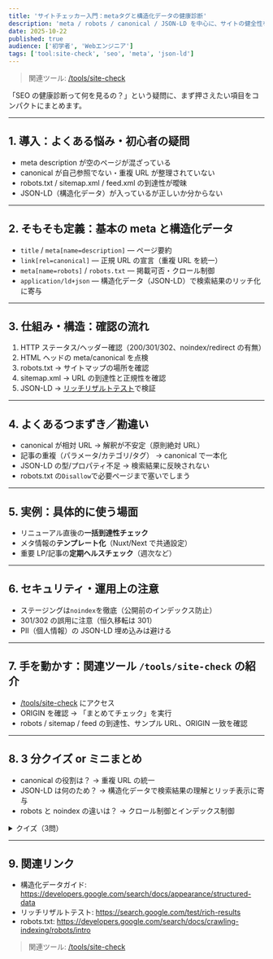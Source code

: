 ```yaml
---
title: 'サイトチェッカー入門：metaタグと構造化データの健康診断'
description: 'meta / robots / canonical / JSON-LD を中心に、サイトの健全性を点検する観点をまとめました。'
date: 2025-10-22
published: true
audience: ['初学者', 'Webエンジニア']
tags: ['tool:site-check', 'seo', 'meta', 'json-ld']
---
```


> 関連ツール: [/tools/site-check](/tools/site-check)

「SEO の健康診断って何を見るの？」という疑問に、まず押さえたい項目をコンパクトにまとめます。

---

## 1. 導入：よくある悩み・初心者の疑問

- meta description が空のページが混ざっている
- canonical が自己参照でない・重複 URL が整理されていない
- robots.txt / sitemap.xml / feed.xml の到達性が曖昧
- JSON-LD（構造化データ）が入っているが正しいか分からない

---

## 2. そもそも定義：基本の meta と構造化データ

- `title` / `meta[name=description]` — ページ要約
- `link[rel=canonical]` — 正規 URL の宣言（重複 URL を統一）
- `meta[name=robots]` / `robots.txt` — 掲載可否・クロール制御
- `application/ld+json` — 構造化データ（JSON-LD）で検索結果のリッチ化に寄与

---

## 3. 仕組み・構造：確認の流れ

1. HTTP ステータス/ヘッダー確認（200/301/302、noindex/redirect の有無）
2. HTML ヘッドの meta/canonical を点検
3. robots.txt → サイトマップの場所を確認
4. sitemap.xml → URL の到達性と正規性を確認
5. JSON-LD → [リッチリザルトテスト](https://search.google.com/test/rich-results)で検証

---

## 4. よくあるつまずき／勘違い

- canonical が相対 URL → 解釈が不安定（原則絶対 URL）
- 記事の重複（パラメータ/カテゴリ/タグ） → canonical で一本化
- JSON-LD の型/プロパティ不足 → 検索結果に反映されない
- robots.txt の`Disallow`で必要ページまで塞いでしまう

---

## 5. 実例：具体的に使う場面

- リニューアル直後の**一括到達性チェック**
- メタ情報の**テンプレート化**（Nuxt/Next で共通設定）
- 重要 LP/記事の**定期ヘルスチェック**（週次など）

---

## 6. セキュリティ・運用上の注意

- ステージングは`noindex`を徹底（公開前のインデックス防止）
- 301/302 の誤用に注意（恒久移転は 301）
- PII（個人情報）の JSON-LD 埋め込みは避ける

---

## 7. 手を動かす：関連ツール `/tools/site-check` の紹介

- [/tools/site-check](/tools/site-check) にアクセス
- ORIGIN を確認 → 「まとめてチェック」を実行
- robots / sitemap / feed の到達性、サンプル URL、ORIGIN 一致を確認

---

## 8. 3 分クイズ or ミニまとめ

- canonical の役割は？ → 重複 URL の統一
- JSON-LD は何のため？ → 構造化データで検索結果の理解とリッチ表示に寄与
- robots と noindex の違いは？ → クロール制御とインデックス制御

<details>
<summary>クイズ（3問）</summary>

1. canonical は相対 URL で良い？ → いいえ、原則絶対 URL
2. robots.txt に Sitemap 行を書く効果は？ → クローラにサイトマップ URL を通知
3. noindex を設定すべきページ例は？ → 検索不要のダッシュボード等

</details>

---

## 9. 関連リンク

- 構造化データガイド: https://developers.google.com/search/docs/appearance/structured-data
- リッチリザルトテスト: https://search.google.com/test/rich-results
- robots.txt: https://developers.google.com/search/docs/crawling-indexing/robots/intro

> 関連ツール: [/tools/site-check](/tools/site-check)
